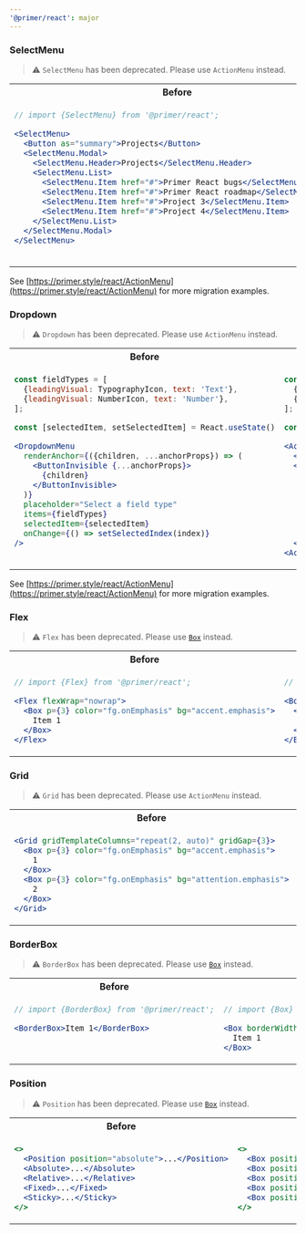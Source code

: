 ```yaml
---
'@primer/react': major
---
```


### SelectMenu

> ⚠️ `SelectMenu` has been deprecated. Please use `ActionMenu` instead.

<table>
<tr>
<th> Before </th> <th> After </th>
</tr>
<tr>
<td valign="top">

```jsx
// import {SelectMenu} from '@primer/react';

<SelectMenu>
  <Button as="summary">Projects</Button>
  <SelectMenu.Modal>
    <SelectMenu.Header>Projects</SelectMenu.Header>
    <SelectMenu.List>
      <SelectMenu.Item href="#">Primer React bugs</SelectMenu.Item>
      <SelectMenu.Item href="#">Primer React roadmap</SelectMenu.Item>
      <SelectMenu.Item href="#">Project 3</SelectMenu.Item>
      <SelectMenu.Item href="#">Project 4</SelectMenu.Item>
    </SelectMenu.List>
  </SelectMenu.Modal>
</SelectMenu>
```

 </td>
<td valign="top">

```jsx
// import {ActionMenu, ActionList} from '@primer/react';

<ActionMenu>
  <ActionMenu.Button>Projects</ActionMenu.Button>
  <ActionMenu.Overlay>
    <ActionList showDividers>
      <ActionList.Group title="Projects">
        <ActionList.Item>Primer React bugs</ActionList.Item>
        <ActionList.Item>Primer React roadmap</ActionList.Item>
        <ActionList.Item>Project three</ActionList.Item>
        <ActionList.Item>Project four</ActionList.Item>
      </ActionList.Group>
    </ActionList>
  </ActionMenu.Overlay>
</ActionMenu>
```

</td>
</tr>
</table>

See [https://primer.style/react/ActionMenu](https://primer.style/react/ActionMenu) for more migration examples.

### Dropdown

> ⚠️ `Dropdown` has been deprecated. Please use `ActionMenu` instead.

<table>
<tr>
<th> Before </th> <th> After </th>
</tr>
<tr>
<td valign="top">

```jsx
const fieldTypes = [
  {leadingVisual: TypographyIcon, text: 'Text'},
  {leadingVisual: NumberIcon, text: 'Number'},
];

const [selectedItem, setSelectedItem] = React.useState()

<DropdownMenu
  renderAnchor={({children, ...anchorProps}) => (
    <ButtonInvisible {...anchorProps}>
      {children}
    </ButtonInvisible>
  )}
  placeholder="Select a field type"
  items={fieldTypes}
  selectedItem={selectedItem}
  onChange={() => setSelectedIndex(index)}
/>
```

 </td>
<td valign="top">

```jsx
const fieldTypes = [
  {icon: <TypographyIcon/>, name: 'Text'},
  {icon: <NumberIcon/>, name: 'Number'},
];

const [selectedItem, setSelectedItem] = React.useState()

<ActionMenu>
  <ActionMenu.Button>{selectedItem ? selectedItem.name : 'Select a field type'}</ActionMenu.Button>
  <ActionMenu.Overlay>
     <ActionList selectionVariant="single">
      {fieldTypes.map(field => (
        <ActionList.Item onSelect={() => setSelectedItem(field)} key={field.name}>
           <ActionList.LeadingVisual>{field.icon}</ActionList.LeadingVisual>
           {field.name}
         </ActionList.Item>
     <ActionList>
  </ActionMenu.Overlay>
<ActionMenu>
```

</td>
</tr>
</table>

See [https://primer.style/react/ActionMenu](https://primer.style/react/ActionMenu) for more migration examples.

### Flex

> ⚠️ `Flex` has been deprecated. Please use [`Box`](https://primer.style/react/Box) instead.

<table>
<tr>
<th> Before </th> <th> After </th>
</tr>
<tr>
<td valign="top">

```jsx
// import {Flex} from '@primer/react';

<Flex flexWrap="nowrap">
  <Box p={3} color="fg.onEmphasis" bg="accent.emphasis">
    Item 1
  </Box>
</Flex>
```

 </td>
<td valign="top">

```jsx
// import {Box} from '@primer/react';

<Box display="flex" flexWrap="nowrap">
  <Box p={3} color="fg.onEmphasis" bg="accent.emphasis">
    Item 1
  </Box>
</Box>
```

</td>
</tr>
</table>

### Grid

> ⚠️ `Grid` has been deprecated. Please use `ActionMenu` instead.

<table>
<tr>
<th> Before </th> <th> After </th>
</tr>
<tr>
<td valign="top">

```jsx
<Grid gridTemplateColumns="repeat(2, auto)" gridGap={3}>
  <Box p={3} color="fg.onEmphasis" bg="accent.emphasis">
    1
  </Box>
  <Box p={3} color="fg.onEmphasis" bg="attention.emphasis">
    2
  </Box>
</Grid>
```

 </td>
<td valign="top">

```jsx
<Box display="grid" gridTemplateColumns="repeat(2, auto)" gridGap={3}>
  <Box p={3} color="fg.onEmphasis" bg="accent.emphasis">
    1
  </Box>
  <Box p={3} color="fg.onEmphasis" bg="attention.emphasis">
    2
  </Box>
</Box>
```

</td>
</tr>
</table>

### BorderBox

> ⚠️ `BorderBox` has been deprecated. Please use [`Box`](https://primer.style/react/Box) instead.

<table>
<tr>
<th> Before </th> <th> After </th>
</tr>
<tr>
<td valign="top">

```jsx
// import {BorderBox} from '@primer/react';

<BorderBox>Item 1</BorderBox>
```

 </td>
<td valign="top">

```jsx
// import {Box} from '@primer/react';

<Box borderWidth="1px" borderStyle="solid" borderColor="border.default" borderRadius={2}>
  Item 1
</Box>
```

</td>
</tr>
</table>

### Position

> ⚠️ `Position` has been deprecated. Please use [`Box`](https://primer.style/react/Box) instead.

<table>
<tr>
<th> Before </th> <th> After </th>
</tr>
<tr>
<td valign="top">

```jsx
<>
  <Position position="absolute">...</Position>
  <Absolute>...</Absolute>
  <Relative>...</Relative>
  <Fixed>...</Fixed>
  <Sticky>...</Sticky>
</>
```

 </td>
<td valign="top">

```jsx
<>
  <Box position="absolute">...</Box>
  <Box position="absolute">...</Box>
  <Box position="relative">...</Box>
  <Box position="fixed">...</Box>
  <Box position="sticky">...</Box>
</>
```

</td>
</tr>
</table>
